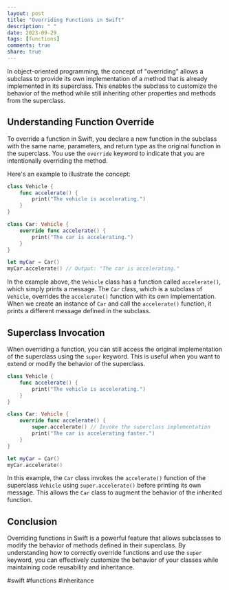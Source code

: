 ```yaml
---
layout: post
title: "Overriding Functions in Swift"
description: " "
date: 2023-09-29
tags: [functions]
comments: true
share: true
---
```


In object-oriented programming, the concept of "overriding" allows a subclass to provide its own implementation of a method that is already implemented in its superclass. This enables the subclass to customize the behavior of the method while still inheriting other properties and methods from the superclass.

## Understanding Function Override

To override a function in Swift, you declare a new function in the subclass with the same name, parameters, and return type as the original function in the superclass. You use the `override` keyword to indicate that you are intentionally overriding the method.

Here's an example to illustrate the concept:

```swift
class Vehicle {
    func accelerate() {
        print("The vehicle is accelerating.")
    }
}

class Car: Vehicle {
    override func accelerate() {
        print("The car is accelerating.")
    }
}

let myCar = Car()
myCar.accelerate() // Output: "The car is accelerating."
```

In the example above, the `Vehicle` class has a function called `accelerate()`, which simply prints a message. The `Car` class, which is a subclass of `Vehicle`, overrides the `accelerate()` function with its own implementation. When we create an instance of `Car` and call the `accelerate()` function, it prints a different message defined in the subclass.

## Superclass Invocation

When overriding a function, you can still access the original implementation of the superclass using the `super` keyword. This is useful when you want to extend or modify the behavior of the superclass.

```swift
class Vehicle {
    func accelerate() {
        print("The vehicle is accelerating.")
    }
}

class Car: Vehicle {
    override func accelerate() {
        super.accelerate() // Invoke the superclass implementation
        print("The car is accelerating faster.")
    }
}

let myCar = Car()
myCar.accelerate()
```

In this example, the `Car` class invokes the `accelerate()` function of the superclass `Vehicle` using `super.accelerate()` before printing its own message. This allows the `Car` class to augment the behavior of the inherited function.

## Conclusion

Overriding functions in Swift is a powerful feature that allows subclasses to modify the behavior of methods defined in their superclass. By understanding how to correctly override functions and use the `super` keyword, you can effectively customize the behavior of your classes while maintaining code reusability and inheritance.

#swift #functions #inheritance